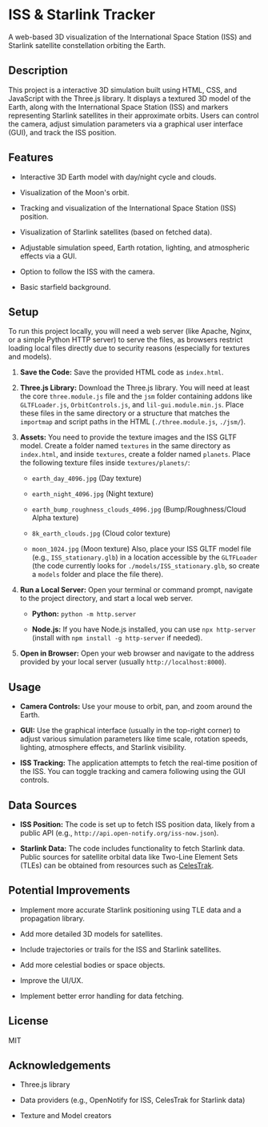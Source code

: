 # ISS & Starlink Tracker

A web-based 3D visualization of the International Space Station (ISS) and Starlink satellite constellation orbiting the Earth.

## Description

This project is a interactive 3D simulation built using HTML, CSS, and JavaScript with the Three.js library. It displays a textured 3D model of the Earth, along with the International Space Station (ISS) and markers representing Starlink satellites in their approximate orbits. Users can control the camera, adjust simulation parameters via a graphical user interface (GUI), and track the ISS position.

## Features

* Interactive 3D Earth model with day/night cycle and clouds.

* Visualization of the Moon's orbit.

* Tracking and visualization of the International Space Station (ISS) position.

* Visualization of Starlink satellites (based on fetched data).

* Adjustable simulation speed, Earth rotation, lighting, and atmospheric effects via a GUI.

* Option to follow the ISS with the camera.

* Basic starfield background.

## Setup

To run this project locally, you will need a web server (like Apache, Nginx, or a simple Python HTTP server) to serve the files, as browsers restrict loading local files directly due to security reasons (especially for textures and models).

1. **Save the Code:** Save the provided HTML code as `index.html`.

2. **Three.js Library:** Download the Three.js library. You will need at least the core `three.module.js` file and the `jsm` folder containing addons like `GLTFLoader.js`, `OrbitControls.js`, and `lil-gui.module.min.js`. Place these files in the same directory or a structure that matches the `importmap` and script paths in the HTML (`./three.module.js`, `./jsm/`).

3. **Assets:** You need to provide the texture images and the ISS GLTF model. Create a folder named `textures` in the same directory as `index.html`, and inside `textures`, create a folder named `planets`. Place the following texture files inside `textures/planets/`:

   * `earth_day_4096.jpg` (Day texture)

   * `earth_night_4096.jpg` (Night texture)

   * `earth_bump_roughness_clouds_4096.jpg` (Bump/Roughness/Cloud Alpha texture)

   * `8k_earth_clouds.jpg` (Cloud color texture)

   * `moon_1024.jpg` (Moon texture)
     Also, place your ISS GLTF model file (e.g., `ISS_stationary.glb`) in a location accessible by the `GLTFLoader` (the code currently looks for `./models/ISS_stationary.glb`, so create a `models` folder and place the file there).

4. **Run a Local Server:** Open your terminal or command prompt, navigate to the project directory, and start a local web server.

   * **Python:** `python -m http.server`

   * **Node.js:** If you have Node.js installed, you can use `npx http-server` (install with `npm install -g http-server` if needed).

5. **Open in Browser:** Open your web browser and navigate to the address provided by your local server (usually `http://localhost:8000`).

## Usage

* **Camera Controls:** Use your mouse to orbit, pan, and zoom around the Earth.

* **GUI:** Use the graphical interface (usually in the top-right corner) to adjust various simulation parameters like time scale, rotation speeds, lighting, atmosphere effects, and Starlink visibility.

* **ISS Tracking:** The application attempts to fetch the real-time position of the ISS. You can toggle tracking and camera following using the GUI controls.

## Data Sources

* **ISS Position:** The code is set up to fetch ISS position data, likely from a public API (e.g., `http://api.open-notify.org/iss-now.json`).

* **Starlink Data:** The code includes functionality to fetch Starlink data. Public sources for satellite orbital data like Two-Line Element Sets (TLEs) can be obtained from resources such as [CelesTrak](https://celestrak.org/).

## Potential Improvements

* Implement more accurate Starlink positioning using TLE data and a propagation library.

* Add more detailed 3D models for satellites.

* Include trajectories or trails for the ISS and Starlink satellites.

* Add more celestial bodies or space objects.

* Improve the UI/UX.

* Implement better error handling for data fetching.

## License

MIT

## Acknowledgements

* Three.js library

* Data providers (e.g., OpenNotify for ISS, CelesTrak for Starlink data)

* Texture and Model creators
